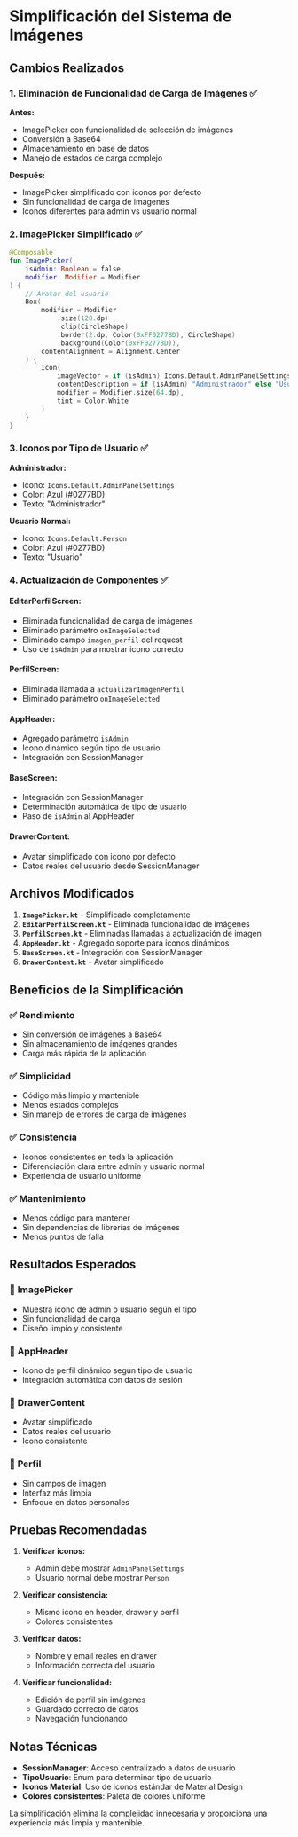 # Simplificación del Sistema de Imágenes

## Cambios Realizados

### 1. **Eliminación de Funcionalidad de Carga de Imágenes** ✅

**Antes:**
- ImagePicker con funcionalidad de selección de imágenes
- Conversión a Base64
- Almacenamiento en base de datos
- Manejo de estados de carga complejo

**Después:**
- ImagePicker simplificado con iconos por defecto
- Sin funcionalidad de carga de imágenes
- Iconos diferentes para admin vs usuario normal

### 2. **ImagePicker Simplificado** ✅

```kotlin
@Composable
fun ImagePicker(
    isAdmin: Boolean = false,
    modifier: Modifier = Modifier
) {
    // Avatar del usuario
    Box(
        modifier = Modifier
            .size(120.dp)
            .clip(CircleShape)
            .border(2.dp, Color(0xFF0277BD), CircleShape)
            .background(Color(0xFF0277BD)),
        contentAlignment = Alignment.Center
    ) {
        Icon(
            imageVector = if (isAdmin) Icons.Default.AdminPanelSettings else Icons.Default.Person,
            contentDescription = if (isAdmin) "Administrador" else "Usuario",
            modifier = Modifier.size(64.dp),
            tint = Color.White
        )
    }
}
```

### 3. **Iconos por Tipo de Usuario** ✅

**Administrador:**
- Icono: `Icons.Default.AdminPanelSettings`
- Color: Azul (#0277BD)
- Texto: "Administrador"

**Usuario Normal:**
- Icono: `Icons.Default.Person`
- Color: Azul (#0277BD)
- Texto: "Usuario"

### 4. **Actualización de Componentes** ✅

#### **EditarPerfilScreen:**
- Eliminada funcionalidad de carga de imágenes
- Eliminado parámetro `onImageSelected`
- Eliminado campo `imagen_perfil` del request
- Uso de `isAdmin` para mostrar icono correcto

#### **PerfilScreen:**
- Eliminada llamada a `actualizarImagenPerfil`
- Eliminado parámetro `onImageSelected`

#### **AppHeader:**
- Agregado parámetro `isAdmin`
- Icono dinámico según tipo de usuario
- Integración con SessionManager

#### **BaseScreen:**
- Integración con SessionManager
- Determinación automática de tipo de usuario
- Paso de `isAdmin` al AppHeader

#### **DrawerContent:**
- Avatar simplificado con icono por defecto
- Datos reales del usuario desde SessionManager

## Archivos Modificados

1. **`ImagePicker.kt`** - Simplificado completamente
2. **`EditarPerfilScreen.kt`** - Eliminada funcionalidad de imágenes
3. **`PerfilScreen.kt`** - Eliminadas llamadas a actualización de imagen
4. **`AppHeader.kt`** - Agregado soporte para iconos dinámicos
5. **`BaseScreen.kt`** - Integración con SessionManager
6. **`DrawerContent.kt`** - Avatar simplificado

## Beneficios de la Simplificación

### ✅ **Rendimiento**
- Sin conversión de imágenes a Base64
- Sin almacenamiento de imágenes grandes
- Carga más rápida de la aplicación

### ✅ **Simplicidad**
- Código más limpio y mantenible
- Menos estados complejos
- Sin manejo de errores de carga de imágenes

### ✅ **Consistencia**
- Iconos consistentes en toda la aplicación
- Diferenciación clara entre admin y usuario normal
- Experiencia de usuario uniforme

### ✅ **Mantenimiento**
- Menos código para mantener
- Sin dependencias de librerías de imágenes
- Menos puntos de falla

## Resultados Esperados

### 🎯 **ImagePicker**
- Muestra icono de admin o usuario según el tipo
- Sin funcionalidad de carga
- Diseño limpio y consistente

### 🎯 **AppHeader**
- Icono de perfil dinámico según tipo de usuario
- Integración automática con datos de sesión

### 🎯 **DrawerContent**
- Avatar simplificado
- Datos reales del usuario
- Icono consistente

### 🎯 **Perfil**
- Sin campos de imagen
- Interfaz más limpia
- Enfoque en datos personales

## Pruebas Recomendadas

1. **Verificar iconos:**
   - Admin debe mostrar `AdminPanelSettings`
   - Usuario normal debe mostrar `Person`

2. **Verificar consistencia:**
   - Mismo icono en header, drawer y perfil
   - Colores consistentes

3. **Verificar datos:**
   - Nombre y email reales en drawer
   - Información correcta del usuario

4. **Verificar funcionalidad:**
   - Edición de perfil sin imágenes
   - Guardado correcto de datos
   - Navegación funcionando

## Notas Técnicas

- **SessionManager**: Acceso centralizado a datos de usuario
- **TipoUsuario**: Enum para determinar tipo de usuario
- **Iconos Material**: Uso de iconos estándar de Material Design
- **Colores consistentes**: Paleta de colores uniforme

La simplificación elimina la complejidad innecesaria y proporciona una experiencia más limpia y mantenible. 